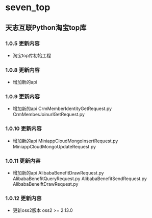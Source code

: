 
# seven_top

## 天志互联Python淘宝top库

### 1.0.5 更新内容
* 淘宝top库初始工程

### 1.0.8 更新内容
* 增加新的api

### 1.0.9 更新内容
* 增加新的api
CrmMemberIdentityGetRequest.py
CrmMemberJoinurlGetRequest.py

### 1.0.10 更新内容
* 增加新的api
MiniappCloudMongoInsertRequest.py
MiniappCloudMongoUpdateRequest.py

### 1.0.11 更新内容
* 增加新的api
AlibabaBenefitDrawRequest.py
AlibabaBenefitQueryRequest.py
AlibabaBenefitSendRequest.py
AlibabaBeneiftDrawRequest.py

### 1.0.12 更新内容
* 更新oss2版本
oss2 >= 2.13.0